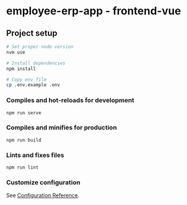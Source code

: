 # employee-erp-app - frontend-vue

## Project setup

```bash
# Set proper node version
nvm use

# Install dependencies
npm install

# Copy env file
cp .env.example .env
```

### Compiles and hot-reloads for development

```
npm run serve
```

### Compiles and minifies for production

```
npm run build
```

### Lints and fixes files

```
npm run lint
```

### Customize configuration

See [Configuration Reference](https://cli.vuejs.org/config/).
